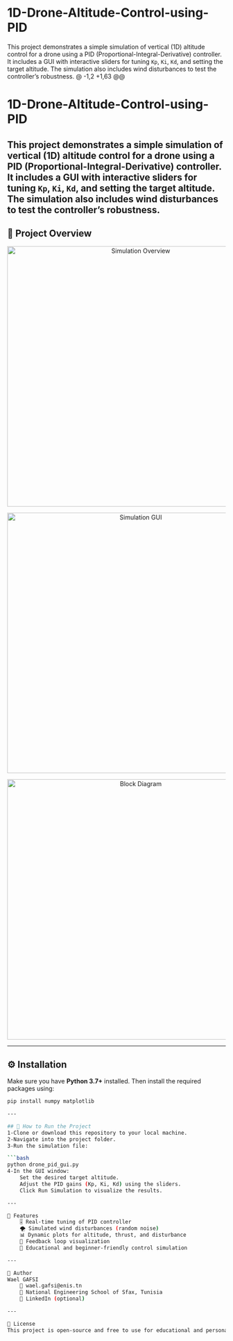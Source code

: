 # 1D-Drone-Altitude-Control-using-PID
 This project demonstrates a simple simulation of vertical (1D) altitude control for a drone using a PID (Proportional-Integral-Derivative) controller. It includes a GUI with interactive sliders for tuning `Kp`, `Ki`, `Kd`, and setting the target altitude. The simulation also includes wind disturbances to test the controller’s robustness.
@ -1,2 +1,63 @@
# 1D-Drone-Altitude-Control-using-PID
 This project demonstrates a simple simulation of vertical (1D) altitude control for a drone using a PID (Proportional-Integral-Derivative) controller. It includes a GUI with interactive sliders for tuning `Kp`, `Ki`, `Kd`, and setting the target altitude. The simulation also includes wind disturbances to test the controller’s robustness.
---

## 📸 Project Overview

<p align="center">
  <img src=""https://github.com/user-attachments/assets/34acaa4e-2e51-45f5-9555-19bc7b4c0db5" alt="Simulation Overview" width="600"/>
</p>

<p align="center">
  <img src="https://github.com/user-attachments/assets/57dc8a75-63f0-4abf-8837-27aca9639465" alt="Simulation GUI" width="600"/>
</p>

<p align="center">
  <img src="https://github.com/user-attachments/assets/73bf6b60-a504-4fd9-8df9-6b83be26e09c" alt="Block Diagram" width="600"/>
</p>


---

## ⚙️ Installation

Make sure you have **Python 3.7+** installed. Then install the required packages using:

```bash
pip install numpy matplotlib

---

## 🚀 How to Run the Project
1-Clone or download this repository to your local machine.
2-Navigate into the project folder.
3-Run the simulation file:

```bash
python drone_pid_gui.py
4-In the GUI window:
    Set the desired target altitude.
    Adjust the PID gains (Kp, Ki, Kd) using the sliders.
    Click Run Simulation to visualize the results.

---

📌 Features
    🎚️ Real-time tuning of PID controller
    🌪️ Simulated wind disturbances (random noise)
    📊 Dynamic plots for altitude, thrust, and disturbance
    🔁 Feedback loop visualization
    🧠 Educational and beginner-friendly control simulation

---

🙋 Author
Wael GAFSI
    📧 wael.gafsi@enis.tn
    📍 National Engineering School of Sfax, Tunisia
    🔗 LinkedIn (optional)

---

📄 License
This project is open-source and free to use for educational and personal use. Feel free to fork or contribute.
